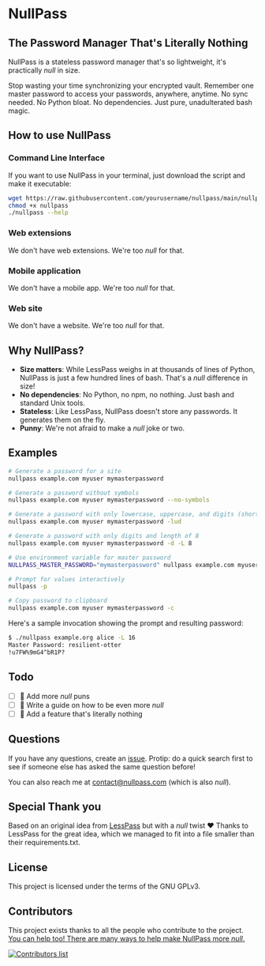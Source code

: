 # NullPass

## The Password Manager That's Literally Nothing

NullPass is a stateless password manager that's so lightweight, it's practically *null* in size.

Stop wasting your time synchronizing your encrypted vault. Remember one master password to access your passwords, anywhere, anytime. No sync needed. No Python bloat. No dependencies. Just pure, unadulterated bash magic.

## How to use NullPass

### Command Line Interface

If you want to use NullPass in your terminal, just download the script and make it executable:

```bash
wget https://raw.githubusercontent.com/yourusername/nullpass/main/nullpass
chmod +x nullpass
./nullpass --help
```

### Web extensions

We don't have web extensions. We're too *null* for that.

### Mobile application

We don't have a mobile app. We're too *null* for that.

### Web site

We don't have a website. We're too *null* for that.

## Why NullPass?

- **Size matters**: While LessPass weighs in at thousands of lines of Python, NullPass is just a few hundred lines of bash. That's a *null* difference in size!
- **No dependencies**: No Python, no npm, no nothing. Just bash and standard Unix tools.
- **Stateless**: Like LessPass, NullPass doesn't store any passwords. It generates them on the fly.
- **Punny**: We're not afraid to make a *null* joke or two.

## Examples

```bash
# Generate a password for a site
nullpass example.com myuser mymasterpassword

# Generate a password without symbols
nullpass example.com myuser mymasterpassword --no-symbols

# Generate a password with only lowercase, uppercase, and digits (shortcut)
nullpass example.com myuser mymasterpassword -lud

# Generate a password with only digits and length of 8
nullpass example.com myuser mymasterpassword -d -L 8

# Use environment variable for master password
NULLPASS_MASTER_PASSWORD="mymasterpassword" nullpass example.com myuser

# Prompt for values interactively
nullpass -p

# Copy password to clipboard
nullpass example.com myuser mymasterpassword -c
```

Here's a sample invocation showing the prompt and resulting password:

```bash
$ ./nullpass example.org alice -L 16
Master Password: resilient-otter
!u7FW%9mG4^bR1P?
```

## Todo

- [ ] :speech_balloon: Add more *null* puns
- [ ] :memo: Write a guide on how to be even more *null*
- [ ] :rocket: Add a feature that's literally nothing

## Questions

If you have any questions, create an [issue](https://github.com/yourusername/nullpass/issues). Protip: do a quick search first to see if someone else has asked the same question before!

You can also reach me at contact@nullpass.com (which is also *null*).

## Special Thank you

Based on an original idea from [LessPass](https://github.com/lesspass/lesspass) but with a *null* twist :heart:
Thanks to LessPass for the great idea, which we managed to fit into a file smaller than their requirements.txt.

## License

This project is licensed under the terms of the GNU GPLv3.

## Contributors

This project exists thanks to all the people who contribute to the project. [You can help too! There are many ways to help make NullPass more *null*.](CONTRIBUTING.md)

[![Contributors list](https://opencollective.com/nullpass/contributors.svg?width=890)](https://github.com/yourusername/nullpass/graphs/contributors)
